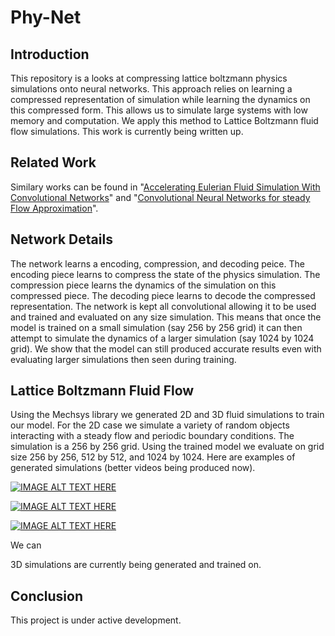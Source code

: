 # Phy-Net

## Introduction

This repository is a looks at compressing lattice boltzmann physics simulations onto neural networks. This approach relies on learning a compressed representation of simulation while learning the dynamics on this compressed form. This allows us to simulate large systems with low memory and computation. We apply this method to Lattice Boltzmann fluid flow simulations. This work is currently being written up.

## Related Work
Similary works can be found in "[Accelerating Eulerian Fluid Simulation With Convolutional Networks](https://arxiv.org/pdf/1607.03597.pdf)" and "[Convolutional Neural Networks for steady Flow Approximation](https://autodeskresearch.com/publications/convolutional-neural-networks-steady-flow-approximation)".

## Network Details

The network learns a encoding, compression, and decoding peice. The encoding piece learns to compress the state of the physics simulation. The compression piece learns the dynamics of the simulation on this compressed piece. The decoding piece learns to decode the compressed representation. The network is kept all convolutional allowing it to be used and trained and evaluated on any size simulation. This means that once the model is trained on a small simulation (say 256 by 256 grid) it can then attempt to simulate the dynamics of a larger simulation (say 1024 by 1024 grid). We show that the model can still produced accurate results even with evaluating larger simulations then seen during training.

## Lattice Boltzmann Fluid Flow

Using the Mechsys library we generated 2D and 3D fluid simulations to train our model. For the 2D case we simulate a variety of random objects interacting with a steady flow and periodic boundary conditions. The simulation is a 256 by 256 grid. Using the trained model we evaluate on grid size 256 by 256, 512 by 512, and 1024 by 1024. Here are examples of generated simulations (better videos being produced now).

[![IMAGE ALT TEXT HERE](http://img.youtube.com/vi/SsAWHkcENEI/0.jpg)](https://www.youtube.com/watch?v=SsAWHkcENEI)

[![IMAGE ALT TEXT HERE](http://img.youtube.com/vi/cm-cc7_Djfg/0.jpg)](https://www.youtube.com/watch?v=cm-cc7_Djfg)

[![IMAGE ALT TEXT HERE](http://img.youtube.com/vi/2G8-OHjZQto/0.jpg)](https://www.youtube.com/watch?v=2G8-OHjZQto)

We can 


3D simulations are currently being generated and trained on. 

## Conclusion

This project is under active development.




